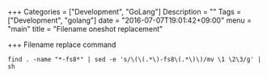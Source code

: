 +++
Categories = ["Development", "GoLang"]
Description = ""
Tags = ["Development", "golang"]
date = "2016-07-07T19:01:42+09:00"
menu = "main"
title = "Filename oneshot replacement"

+++
Filename replace command

```
find . -name "*-fs8*" | sed -e 's/\(\(.*\)-fs8\(.*\)\)/mv \1 \2\3/g' | sh
```
